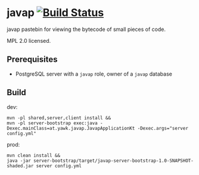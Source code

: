 javap [![Build Status](https://ci.yawk.at/job/javap/badge/icon)](https://ci.yawk.at/job/javap)
=====

javap pastebin for viewing the bytecode of small pieces of code.

MPL 2.0 licensed.

Prerequisites
----

- PostgreSQL server with a `javap` role, owner of a `javap` database 

Build
-----

dev:

```
mvn -pl shared,server,client install &&
mvn -pl server-bootstrap exec:java -Dexec.mainClass=at.yawk.javap.JavapApplicationKt -Dexec.args="server config.yml"
```

prod:

```
mvn clean install &&
java -jar server-bootstrap/target/javap-server-bootstrap-1.0-SNAPSHOT-shaded.jar server config.yml
```
